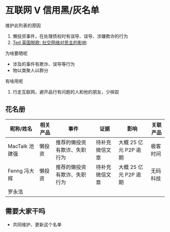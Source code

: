 # 互联网 V 信用黑/灰名单

维护此列表的原因

1. 懒投资事件，在处理债权时有误导、误导、涉嫌欺诈的行为
2. [Ted 英国脱欧: 社交网络对民主的影响](https://youtu.be/OQSMr-3GGvQ)

为啥要晒呢
- 涉及的事件有欺诈、误导等行为
- 物以类聚人以群分

有啥用呢
1. 行走互联网，避开品行有问题的人和他的朋友，少摔跤

## 花名册

| 昵称/姓名 | 相关产品 | 事件 | 证据 | 影响 | 关联产品 |
| -- | -- | -- | -- | -- | -- |
| MacTalk 池建强 | 懒投资 | 推荐的懒投资有欺诈、失职行为 |待补充微信文章| 大概 25 亿元 P2P 逾期 | 极客时间 |
| Fenng 冯大辉 | 懒投资 | 推荐的懒投资有欺诈、失职行为 |待补充微信文章| 大概 25 亿元 P2P 逾期 | 无码科技 |
| 罗永浩 | |

## 需要大家干吗

- 共同维护、更新这个名单
